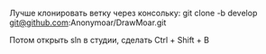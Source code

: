 Лучше клонировать ветку через консольку: 
git clone -b develop git@github.com:Anonymoar/DrawMoar.git

Потом открыть sln в студии, сделать Ctrl + Shift + B
